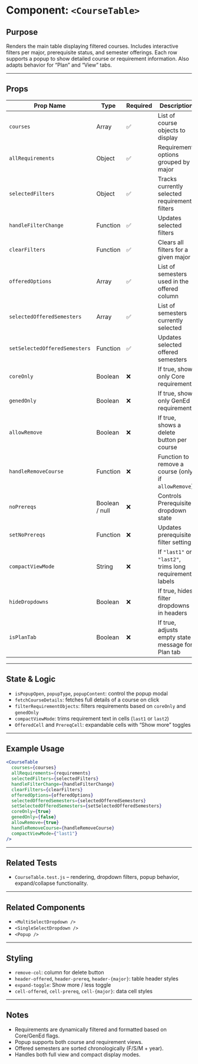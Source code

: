 # Component: `<CourseTable>`

## Purpose

Renders the main table displaying filtered courses. Includes interactive filters per major, prerequisite status, and semester offerings. Each row supports a popup to show detailed course or requirement information. Also adapts behavior for “Plan” and “View” tabs.

---

## Props

| Prop Name                 | Type     | Required | Description |
|--------------------------|----------|----------|-------------|
| `courses`                | Array    | ✅       | List of course objects to display |
| `allRequirements`        | Object   | ✅       | Requirement options grouped by major |
| `selectedFilters`        | Object   | ✅       | Tracks currently selected requirement filters |
| `handleFilterChange`     | Function | ✅       | Updates selected filters |
| `clearFilters`           | Function | ✅       | Clears all filters for a given major |
| `offeredOptions`         | Array    | ✅       | List of semesters used in the offered column |
| `selectedOfferedSemesters` | Array | ✅       | List of semesters currently selected |
| `setSelectedOfferedSemesters` | Function | ✅   | Updates selected offered semesters |
| `coreOnly`               | Boolean  | ❌       | If true, show only Core requirements |
| `genedOnly`              | Boolean  | ❌       | If true, show only GenEd requirements |
| `allowRemove`            | Boolean  | ❌       | If true, shows a delete button per course |
| `handleRemoveCourse`     | Function | ❌       | Function to remove a course (only if `allowRemove`) |
| `noPrereqs`              | Boolean / null | ❌   | Controls Prerequisite dropdown state |
| `setNoPrereqs`           | Function | ❌       | Updates prerequisite filter setting |
| `compactViewMode`        | String   | ❌       | If `"last1"` or `"last2"`, trims long requirement labels |
| `hideDropdowns`          | Boolean  | ❌       | If true, hides filter dropdowns in headers |
| `isPlanTab`              | Boolean  | ❌       | If true, adjusts empty state message for Plan tab |

---

## State & Logic

- `isPopupOpen`, `popupType`, `popupContent`: control the popup modal
- `fetchCourseDetails`: fetches full details of a course on click
- `filterRequirementObjects`: filters requirements based on `coreOnly` and `genedOnly`
- `compactViewMode`: trims requirement text in cells (`last1` or `last2`)
- `OfferedCell` and `PrereqCell`: expandable cells with “Show more” toggles

---

## Example Usage

```jsx
<CourseTable
  courses={courses}
  allRequirements={requirements}
  selectedFilters={selectedFilters}
  handleFilterChange={handleFilterChange}
  clearFilters={clearFilters}
  offeredOptions={offeredOptions}
  selectedOfferedSemesters={selectedOfferedSemesters}
  setSelectedOfferedSemesters={setSelectedOfferedSemesters}
  coreOnly={true}
  genedOnly={false}
  allowRemove={true}
  handleRemoveCourse={handleRemoveCourse}
  compactViewMode={"last1"}
/>
```

---

## Related Tests

- `CourseTable.test.js` – rendering, dropdown filters, popup behavior, expand/collapse functionality.

---

## Related Components

- `<MultiSelectDropdown />`
- `<SingleSelectDropdown />`
- `<Popup />`

---

## Styling

- `remove-col`: column for delete button
- `header-offered`, `header-prereq`, `header-{major}`: table header styles
- `expand-toggle`: Show more / less toggle
- `cell-offered`, `cell-prereq`, `cell-{major}`: data cell styles

---

## Notes

- Requirements are dynamically filtered and formatted based on Core/GenEd flags.
- Popup supports both course and requirement views.
- Offered semesters are sorted chronologically (F/S/M + year).
- Handles both full view and compact display modes.
